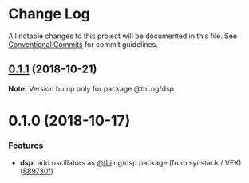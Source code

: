 # Change Log

All notable changes to this project will be documented in this file.
See [Conventional Commits](https://conventionalcommits.org) for commit guidelines.

## [0.1.1](https://github.com/thi-ng/umbrella/compare/@thi.ng/dsp@0.1.0...@thi.ng/dsp@0.1.1) (2018-10-21)

**Note:** Version bump only for package @thi.ng/dsp





# 0.1.0 (2018-10-17)


### Features

* **dsp:** add oscillators as [@thi](https://github.com/thi).ng/dsp package (from synstack / VEX) ([889730f](https://github.com/thi-ng/umbrella/commit/889730f))
